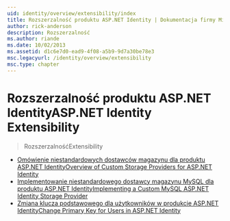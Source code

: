 ```yaml
---
uid: identity/overview/extensibility/index
title: Rozszerzalność produktu ASP.NET Identity | Dokumentacja firmy Microsoft
author: rick-anderson
description: Rozszerzalność
ms.author: riande
ms.date: 10/02/2013
ms.assetid: d1c6e7d0-ead9-4f08-a5b9-9d7a30be78e3
msc.legacyurl: /identity/overview/extensibility
msc.type: chapter
---
```

<a name="aspnet-identity-extensibility"></a><span data-ttu-id="0a1f3-103">Rozszerzalność produktu ASP.NET Identity</span><span class="sxs-lookup"><span data-stu-id="0a1f3-103">ASP.NET Identity Extensibility</span></span>
====================
> <span data-ttu-id="0a1f3-104">Rozszerzalność</span><span class="sxs-lookup"><span data-stu-id="0a1f3-104">Extensibility</span></span>


- [<span data-ttu-id="0a1f3-105">Omówienie niestandardowych dostawców magazynu dla produktu ASP.NET Identity</span><span class="sxs-lookup"><span data-stu-id="0a1f3-105">Overview of Custom Storage Providers for ASP.NET Identity</span></span>](overview-of-custom-storage-providers-for-aspnet-identity.md)
- [<span data-ttu-id="0a1f3-106">Implementowanie niestandardowego dostawcy magazynu MySQL dla produktu ASP.NET Identity</span><span class="sxs-lookup"><span data-stu-id="0a1f3-106">Implementing a Custom MySQL ASP.NET Identity Storage Provider</span></span>](implementing-a-custom-mysql-aspnet-identity-storage-provider.md)
- [<span data-ttu-id="0a1f3-107">Zmiana klucza podstawowego dla użytkowników w produkcie ASP.NET Identity</span><span class="sxs-lookup"><span data-stu-id="0a1f3-107">Change Primary Key for Users in ASP.NET Identity</span></span>](change-primary-key-for-users-in-aspnet-identity.md)
